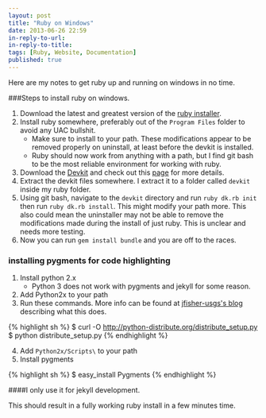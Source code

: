 ```yaml
---
layout: post
title: "Ruby on Windows"
date: 2013-06-26 22:59
in-reply-to-url: 
in-reply-to-title: 
tags: [Ruby, Website, Documentation]
published: true
---
```

Here are my notes to get ruby up and running on windows in no time.  

###Steps to install ruby on windows.

1. Download the latest and greatest version of the [ruby installer](http://rubyinstaller.org/downloads/).
2. Install ruby somewhere, preferably out of the `Program Files` folder to avoid any UAC bullshit.
	- Make sure to install to your path.  These modifications appear to be removed properly on uninstall, at least before the devkit is installed.
	- Ruby should now work from anything with a path, but I find git bash to be the most reliable environment for working with ruby.
3. Download the [Devkit](http://rubyinstaller.org/downloads/) and check out this [page](https://github.com/oneclick/rubyinstaller/wiki/Development-Kit) for more details.
4. Extract the devkit files somewhere.  I extract it to a folder called `devkit` inside my ruby folder.
5. Using git bash, navigate to the `devkit` directory and run `ruby dk.rb init` then run `ruby dk.rb install`.  This might modify your path more.  This also could mean the uninstaller may not be able to remove the modifications made during the install of just ruby.  This is unclear and needs more testing.
6. Now you can run `gem install bundle` and you are off to the races.

### installing pygments for code highlighting

1. Install python 2.x
	- Python 3 does not work with pygments and jekyll for some reason.
2. Add Python2x to your path
3. Run these commands.  More info can be found at [jfisher-usgs's blog](http://jfisher-usgs.github.io/lessons/2012/05/30/jekyll-build-on-windows/) describing what this does.

{% highlight sh %}
$ curl -O http://python-distribute.org/distribute_setup.py
$ python distribute_setup.py
{% endhighlight %}

4. Add `Python2x/Scripts\` to your path
5. Install pygments

{% highlight sh %}
$ easy_install Pygments
{% endhighlight %}

####I only use it for jekyll development.

This should result in a fully working ruby install in a few minutes time.	
